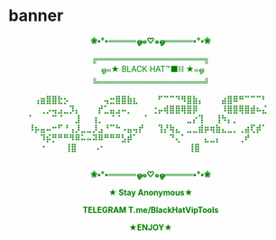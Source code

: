 # banner

<p style="text-align:center"><font><font color='green'><b>❀•°•═════ஓ๑♡๑ஓ═════•°•❀ </b><br></font>
<p style="text-align:center"><font><font color='green'><b>╔═══════════════════╗</b></font><pstyle="text-align:center"><br><font color='green'>&ensp;ஓ๑★ B‌L‌A‌C‌K‌ H‌A‌T‌™⬛️⛓️ ★๑ஓ </b></a><br><font color='green'><b>╚═══════════════════╝</b><br></font>
<p style="text-align:center"><font><font color='green'><b>
⠀⢠⣶⣿⣿⣗⡢⠀⠀⠀⠀⠀⠀⢤⣒⣿⣿⣷⣆⠀⠀
⠀⠋⠉⠉⠙⠻⣿⣷⡄⠀⠀⠀⣴⣿⠿⠛⠉⠉⠉⠃⠀
⠀⠀⢀⡠⢤⣠⣀⡹⡄⠀⠀⠀⡞⣁⣤⣠⠤⡀⠀⠀⠀
⢐⡤⢾⣿⣿⢿⣿⡿⠀⠀⠀⠀⠸⣿⣿⢿⣿⣾⠦⣌⠀
⠁⠀⠀⠀⠉⠈⠀⠀⣸⠀⠀⢰⡀⠀⠈⠈⠀⠀⠀⠀⠁
⠀⠀⠀⠀⠀⠀⣀⡔⢹⠀⠀⢸⠳⡄⡀⠀⠀⠀⠀⠀⠀
⠸⡦⣤⠤⠒⠋⠘⢠⡸⣀⣀⡸⣠⠘⠉⠓⠠⣤⢤⡞⠀
⠀⢹⡜⢷⣄⠀⣀⣀⣾⡶⢶⣷⣄⣀⡀⢀⣴⢏⡾⠁⠀
⠀⠀⠹⡮⡛⠛⠛⠻⠿⠥⠤⠽⠿⠛⠛⠛⣣⡾⠁⠀⠀
⠀⠀⠀⠙⢄⠁⠀⠀⠀⣄⣀⡄⠀⠀⠀⢀⠞⠀⠀⠀⠀
⠀⠀⠀⠀⠀⠂⠀⠀⠀⢸⣿⠀⠀⠀⠠⠂⠀⠀⠀⠀⠀
⠀⠀⠀⠀⠀⠀⠀⠀⠀⢸⣿⠀⠀⠀⠀⠀⠀⠀⠀⠀⠀
⠀⠀⠀⠀⠀      ⠀⠀</b><br></font>
<p style="text-align:center"><font><font color='green'><b>❀•°•═════ஓ๑♡๑ஓ═════•°•❀</b><br></font>

<p style="text-align:center"><font><font color='green'><b>★ Stay Anonymous★</b><br></font>

<p style="text-align:center"><font><font color='green'><b>TELEGRAM T.me/BlackHatVipTools</b><br></font>

<p style="text-align:center"><font><font color='green'><b>★ENJOY★</b><br></font>
